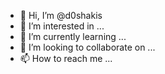 - 👋 Hi, I’m @d0shakis
- 👀 I’m interested in ...
- 🌱 I’m currently learning ...
- 💞️ I’m looking to collaborate on ...
- 📫 How to reach me ...

<!---
d0shakis/d0shakis is a ✨ special ✨ repository because its `README.md` (this file) appears on your GitHub profile.
You can click the Preview link to take a look at your changes.
--->
